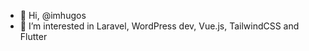 - 👋 Hi, @imhugos
- 👀 I’m interested in Laravel, WordPress dev, Vue.js, TailwindCSS and Flutter

<!---
imhugos/imhugos is a ✨ special ✨ repository because its `README.md` (this file) appears on your GitHub profile.
You can click the Preview link to take a look at your changes.
--->
